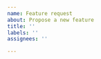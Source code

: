 ```yaml
---
name: Feature request
about: Propose a new feature
title: ''
labels: ''
assignees: ''

---
```


<!--     Emoji Table:     -->
<!-- new feature       ✨ -->
